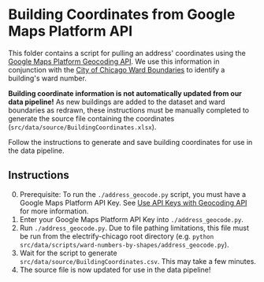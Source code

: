 # Building Coordinates from Google Maps Platform API

This folder contains a script for pulling an address' coordinates using the
[Google Maps Platform Geocoding API](https://developers.google.com/maps/documentation/geocoding/overview).
We use this information in conjunction with the
[City of Chicago Ward Boundaries](https://data.cityofchicago.org/Facilities-Geographic-Boundaries/Boundaries-Wards-2023-Map/cdf7-bgn3)
to identify a building's ward number.

**Building coordinate information is not automatically updated from our data pipeline!** As new buildings
are added to the dataset and ward boundaries as redrawn, these instructions must be manually completed
to generate the source file containing the coordinates (`src/data/source/BuildingCoordinates.xlsx`).

Follow the instructions to generate and save building coordinates for use in the data pipeline.

## Instructions

0. Prerequisite: To run the `./address_geocode.py` script, you must have a Google Maps Platform API Key. See
[Use API Keys with Geocoding API](https://developers.google.com/maps/documentation/geocoding/get-api-key)
for more information.
1. Enter your Google Maps Platform API Key into `./address_geocode.py`.
2. Run `./address_geocode.py`. Due to file pathing limitations, this file must be run from the
electrify-chicago root directory (e.g. `python src/data/scripts/ward-numbers-by-shapes/address_geocode.py`).
3. Wait for the script to generate `src/data/source/BuildingCoordinates.csv`. This may take a few minutes.
4. The source file is now updated for use in the data pipeline!
